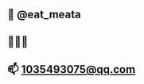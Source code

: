 ## 👋  @eat_meata
## 🌈🌈🌈
## 📫 1035493075@qq.com

<!---
sihaixiang/sihaixiang is a ✨ special ✨ repository because its `README.md` (this file) appears on your GitHub profile.
You can click the Preview link to take a look at your changes.
--->
